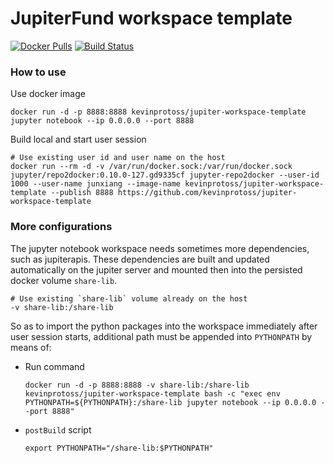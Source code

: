 # JupiterFund workspace template

[![Docker Pulls](https://img.shields.io/docker/pulls/kevinprotoss/jupiter-workspace-template.svg)](https://hub.docker.com/r/kevinprotoss/jupiter-workspace-template/)
[![Build Status](https://travis-ci.com/kevinprotoss/jupiter-workspace-template.svg?branch=master)](https://travis-ci.com/kevinprotoss/jupiter-workspace-template)

### How to use

Use docker image

```
docker run -d -p 8888:8888 kevinprotoss/jupiter-workspace-template jupyter notebook --ip 0.0.0.0 --port 8888
```

Build local and start user session

```
# Use existing user id and user name on the host
docker run --rm -d -v /var/run/docker.sock:/var/run/docker.sock jupyter/repo2docker:0.10.0-127.gd9335cf jupyter-repo2docker --user-id 1000 --user-name junxiang --image-name kevinprotoss/jupiter-workspace-template --publish 8888 https://github.com/kevinprotoss/jupiter-workspace-template
```

### More configurations

The jupyter notebook workspace needs sometimes more dependencies, such as jupiterapis. These dependencies are built and updated automatically on the jupiter server and mounted then into the persisted docker volume `share-lib`.

```
# Use existing `share-lib` volume already on the host
-v share-lib:/share-lib
```

So as to import the python packages into the workspace immediately after user session starts, additional path must be appended into `PYTHONPATH` by means of:
   
* Run command
  ```
  docker run -d -p 8888:8888 -v share-lib:/share-lib kevinprotoss/jupiter-workspace-template bash -c "exec env PYTHONPATH=${PYTHONPATH}:/share-lib jupyter notebook --ip 0.0.0.0 --port 8888"
  ```

* `postBuild` script
  ```
  export PYTHONPATH="/share-lib:$PYTHONPATH"
  ```

